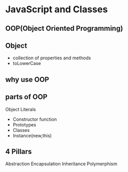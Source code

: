 # JavaScript and Classes

## OOP(Object Oriented Programming)

## Object

- collection of properties and methods
- toLowerCase

## why use OOP

## parts of OOP

Object Literals

- Constructor function
- Prototypes
- Classes
- Instance(new,this)

## 4 Pillars

Abstraction
Encapsulation
Inheritance
Polymerphism

